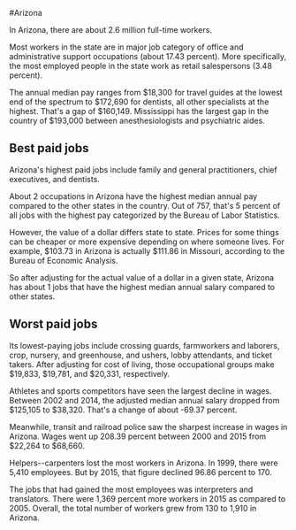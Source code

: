 

#Arizona

In Arizona, there are about 2.6 million full-time workers.


Most workers in the state are in major job category of office and administrative support occupations (about 17.43 percent). More specifically, the most employed people in the state work as retail salespersons (3.48 percent).
               
The annual median pay ranges from $18,300 for travel guides at the lowest end of the spectrum to  $172,690 for dentists, all other specialists at the highest. That's a gap of $160,149. Mississippi has the largest gap in the country of $193,000 between anesthesiologists and psychiatric aides.
               
## Best paid jobs
Arizona's highest paid jobs include family and general practitioners, chief executives, and dentists.
               
About 2 occupations in Arizona have the highest median annual pay compared to the other states in the country. Out of 757, that's 5 percent of all jobs with the highest pay categorized by the Bureau of Labor Statistics.
               
However, the value of a dollar differs state to state. Prices for some things can be cheaper or more expensive depending on where someone lives. For example, $103.73 in Arizona is actually $111.86 in Missouri, according to the Bureau of Economic Analysis.
               
So after adjusting for the actual value of a dollar in a given state, Arizona has about 1 jobs that have the highest median annual salary compared to other states.
               
## Worst paid jobs

Its lowest-paying jobs include crossing guards, farmworkers and laborers, crop, nursery, and greenhouse, and ushers, lobby attendants, and ticket takers. After adjusting for cost of living, those occupational groups make $19,833,  $19,781, and  $20,331, respectively.
               
Athletes and sports competitors have seen the largest decline in wages. Between 2002 and 2014, the adjusted median annual salary dropped from $125,105 to $38,320. That's a change of about -69.37 percent.
               
Meanwhile, transit and railroad police saw the sharpest increase in wages in Arizona. Wages went up 208.39 percent between 2000 and 2015 from $22,264 to $68,660.

Helpers--carpenters lost the most workers in Arizona. In 1999, there were 5,410 employees. But by 2015, that figure declined 96.86 percent to 170. 
               
The jobs that had gained the most employees was interpreters and translators. There were 1,369 percent more workers in 2015 as compared to 2005. Overall, the total number of workers grew from 130 to 1,910 in Arizona.
